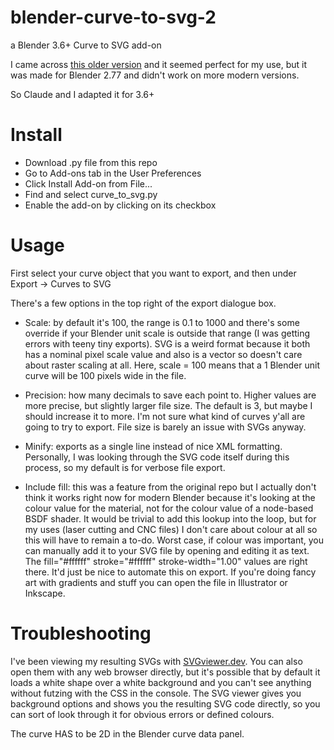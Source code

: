 # blender-curve-to-svg-2
a Blender 3.6+ Curve to SVG add-on

I came across [this older version](https://github.com/aryelgois/blender-curve-to-svg) and it seemed perfect for my use, but it was made for Blender 2.77 and didn't work on more modern versions.

So Claude and I adapted it for 3.6+

# Install
- Download .py file from this repo 
- Go to Add-ons tab in the User Preferences
- Click Install Add-on from File...
- Find and select curve_to_svg.py
- Enable the add-on by clicking on its checkbox

# Usage

First select your curve object that you want to export, and then under Export -> Curves to SVG

There's a few options in the top right of the export dialogue box.

- Scale: by default it's 100, the range is 0.1 to 1000 and there's some override if your Blender unit scale is outside that range (I was getting errors with teeny tiny exports). SVG is a weird format because it both has a nominal pixel scale value and also is a vector so doesn't care about raster scaling at all. Here, scale = 100 means that a 1 Blender unit curve will be 100 pixels wide in the file.

- Precision: how many decimals to save each point to. Higher values are more precise, but slightly larger file size. The default is 3, but maybe I should increase it to more. I'm not sure what kind of curves y'all are going to try to export. File size is barely an issue with SVGs anyway.

- Minify: exports as a single line instead of nice XML formatting. Personally, I was looking through the SVG code itself during this process, so my default is for verbose file export.

- Include fill: this was a feature from the original repo but I actually don't think it works right now for modern Blender because it's looking at the colour value for the material, not for the colour value of a node-based BSDF shader. It would be trivial to add this lookup into the loop, but for my uses (laser cutting and CNC files) I don't care about colour at all so this will have to remain a to-do. Worst case, if colour was important, you can manually add it to your SVG file by opening and editing it as text. The fill="#ffffff" stroke="#ffffff" stroke-width="1.00" values are right there. It'd just be nice to automate this on export. If you're doing fancy art with gradients and stuff you can open the file in Illustrator or Inkscape.

# Troubleshooting

I've been viewing my resulting SVGs with [SVGviewer.dev](https://www.svgviewer.dev/). You can also open them with any web browser directly, but it's possible that by default it loads a white shape over a white background and you can't see anything without futzing with the CSS in the console. The SVG viewer gives you background options and shows you the resulting SVG code directly, so you can sort of look through it for obvious errors or defined colours.

The curve HAS to be 2D in the Blender curve data panel.
